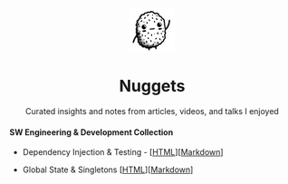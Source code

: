 <p align="center" id="logo">
<a href="https://github.com/antoinejeannot/nuggets">
<img src="https://raw.githubusercontent.com/antoinejeannot/nuggets/main/.github/resources/logo.svg" alt="Nuggets" width="80" height="80">
</a>
</p>
<h1 align="center"> Nuggets </h1>
<p align="center">
  Curated insights and notes from articles, videos, and talks I enjoyed
</p>

#### SW Engineering & Development Collection
- Dependency Injection & Testing -  [[HTML](https://antoinejeannot.github.io/nuggets/dependency_injection_and_testing.html)][[Markdown](https://github.com/antoinejeannot/nuggets/blob/main/markdown/dependency_injection_and_testing.md)]

- Global State & Singletons  [[HTML](https://antoinejeannot.github.io/nuggets/global_state_and_singletons.html)][[Markdown](https://github.com/antoinejeannot/nuggets/blob/main/markdown/global_state_and_singletons.md)]
